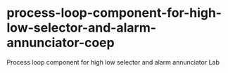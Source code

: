 # process-loop-component-for-high-low-selector-and-alarm-annunciator-coep
Process loop component for high low selector and alarm annunciator Lab
